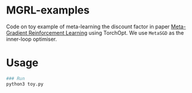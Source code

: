# MGRL-examples

Code on toy example of meta-learning the discount factor in paper [Meta-Gradient Reinforcement Learning](https://arxiv.org/abs/1805.09801) using TorchOpt. We use `MetaSGD` as the inner-loop optimiser.

# Usage
```bash
### Run
python3 toy.py
```
